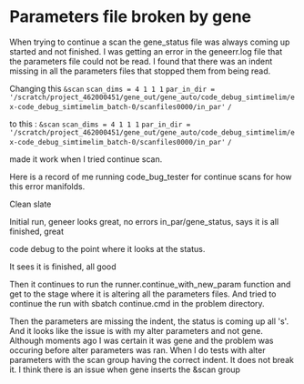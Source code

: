 
# Parameters file broken by gene

When trying to continue a scan the gene_status file was always coming up started and not finished. I was getting an error in the geneerr.log file that the parameters file could not be read. I found that there was an indent missing in all the parameters files that stopped them from being read. 

Changing this 
`&scan`
	`scan_dims = 4 1 1 1`
`par_in_dir = '/scratch/project_462000451/gene_out/gene_auto/code_debug_simtimelim/ex-code_debug_simtimelim_batch-0/scanfiles0000/in_par'`
`/`

to this :
`&scan`
	`scan_dims = 4 1 1 1`
	`par_in_dir = '/scratch/project_462000451/gene_out/gene_auto/code_debug_simtimelim/ex-code_debug_simtimelim_batch-0/scanfiles0000/in_par'`
`/`

made it work when I tried continue scan.

Here is a record of me running code_bug_tester for continue scans for how this error manifolds.

Clean slate

Initial run, 
geneer looks great, no errors
in_par/gene_status, says it is all finished, great

code debug to the point where it looks at the status.

It sees it is finished, all good

Then it continues to run the runner.continue_with_new_param function and get to the stage where it is altering all the parameters files. And tried to continue the run with sbatch continue.cmd in the problem directory.

Then the parameters are missing the indent,
the status is coming up all 's'. And it looks like the issue is with my alter parameters and not gene. Although moments ago I was certain it was gene and the problem was occuring before alter parameters was ran. When I do tests with alter parameters with the scan group having the correct indent. It does not break it. I think there is an issue when gene inserts the &scan group

